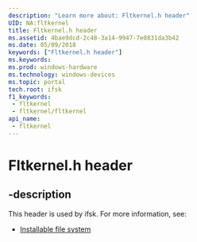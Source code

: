 ```yaml
---
description: "Learn more about: Fltkernel.h header"
UID: NA:fltkernel
title: Fltkernel.h header
ms.assetid: 4bae9dcd-2c48-3a14-9947-7e0831da3b42
ms.date: 05/09/2018
keywords: ["Fltkernel.h header"]
ms.keywords: 
ms.prod: windows-hardware
ms.technology: windows-devices
ms.topic: portal
tech.root: ifsk
f1_keywords:
 - fltkernel
 - fltkernel/fltkernel
api_name:
 - fltkernel
---
```


# Fltkernel.h header


## -description

This header is used by ifsk. For more information, see:

- [Installable file system](../_ifsk/index.md)

